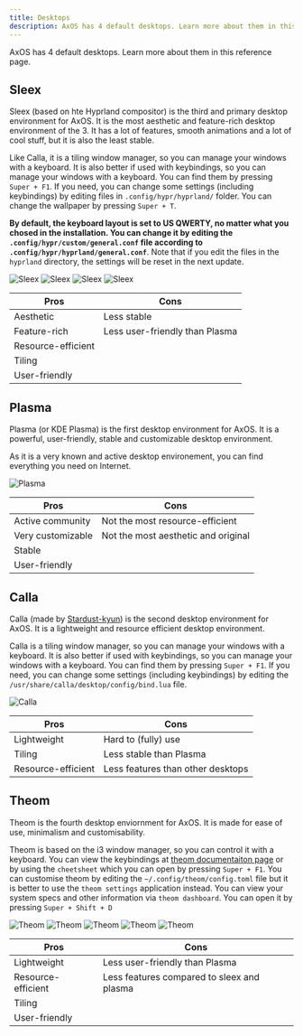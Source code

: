 ```yaml
---
title: Desktops
description: AxOS has 4 default desktops. Learn more about them in this reference page.
---
```


AxOS has 4 default desktops. Learn more about them in this reference page.

## Sleex

Sleex (based on hte Hyprland compositor) is the third and primary desktop environment for AxOS. It is the most aesthetic and feature-rich desktop environment of the 3. It has a lot of features, smooth animations and a lot of cool stuff, but it is also the least stable.

Like Calla, it is a tiling window manager, so you can manage your windows with a keyboard. It is also better if used with keybindings, so you can manage your windows with a keyboard. You can find them by pressing `Super + F1`. If you need, you can change some settings (including keybindings) by editing files in `.config/hypr/hyprland/` folder. You can change the wallpaper by pressing `Super + T`.

**By default, the keyboard layout is set to US QWERTY, no matter what you chosed in the installation. You can change it by editing the `.config/hypr/custom/general.conf` file according to `.config/hypr/hyprland/general.conf`**. Note that if you edit the files in the `hyprland` directory, the settings will be reset in the next update.

![Sleex](../../../assets/desktops/sleex1.png)
![Sleex](../../../assets/dashboard/sleex_dashboard.gif)
![Sleex](../../../assets/desktops/sleex3.png)
![Sleex](../../../assets/desktops/sleex4.gif)

| Pros               | Cons                           |
| ------------------ | ------------------------------ |
| Aesthetic          | Less stable                    |
| Feature-rich       | Less user-friendly than Plasma |
| Resource-efficient |                                |
| Tiling             |                                |
| User-friendly      |                                |

## Plasma

Plasma (or KDE Plasma) is the first desktop environment for AxOS. It is a powerful, user-friendly, stable and customizable desktop environment.

As it is a very known and active desktop environement, you can find everything you need on Internet.

![Plasma](../../../assets/desktops/plasma1.png)

| Pros              | Cons                                |
| ----------------- | ----------------------------------- |
| Active community  | Not the most resource-efficient     |
| Very customizable | Not the most aesthetic and original |
| Stable            |                                     |
| User-friendly     |                                     |

## Calla

Calla (made by [Stardust-kyun](https://github.com/Stardust-kyun)) is the second desktop environment for AxOS. It is a lightweight and resource efficient desktop environment.

Calla is a tiling window manager, so you can manage your windows with a keyboard. It is also better if used with keybindings, so you can manage your windows with a keyboard. You can find them by pressing `Super + F1`. If you need, you can change some settings (including keybindings) by editing the `/usr/share/calla/desktop/config/bind.lua` file.

![Calla](../../../assets/desktops/calla.png)

| Pros               | Cons                              |
| ------------------ | --------------------------------- |
| Lightweight        | Hard to (fully) use               |
| Tiling             | Less stable than Plasma           |
| Resource-efficient | Less features than other desktops |

## Theom

Theom is the fourth desktop enviornment for AxOS. It is made for ease of use, minimalism and customisability.

Theom is based on the i3 window manager, so you can control it with a keyboard. You can view the keybindings at [theom documentaiton page](https://www.axos-project.com/docs/guides/theom/) or by using the `cheetsheet` which you can open by pressing `Super + F1`. You can customise theom by editing the `~/.config/theom/config.toml` file but it is better to use the `theom settings` application instead. You can view your system specs and other information via `theom dashboard`. You can open it by pressing `Super + Shift + D`

![Theom](../../../assets/desktops/theom1.png)
![Theom](../../../assets/desktops/theom2.png)
![Theom](../../../assets/desktops/theom3.png)
![Theom](../../../assets/desktops/theom4.png)
![Theom](../../../assets/desktops/theom5.png)

| Pros               | Cons                                       |
| ------------------ | ------------------------------------------ |
| Lightweight        | Less user-friendly than Plasma             |
| Resource-efficient | Less features compared to sleex and plasma |
| Tiling             |                                            |
| User-friendly      |                                            |
